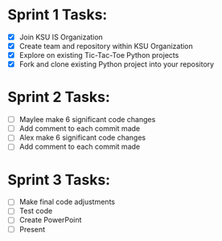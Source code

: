 # Sprint 1 Tasks:
- [X] Join KSU IS Organization
- [X] Create team and repository within KSU Organization
- [X] Explore on existing Tic-Tac-Toe Python projects
- [X] Fork and clone existing Python project into your repository

# Sprint 2 Tasks:
- [ ] Maylee make 6 significant code changes
- [ ] Add comment to each commit made
- [ ] Alex make 6 significant code changes
- [ ] Add comment to each commit made

# Sprint 3 Tasks:
- [ ] Make final code adjustments
- [ ] Test code
- [ ] Create PowerPoint
- [ ] Present
